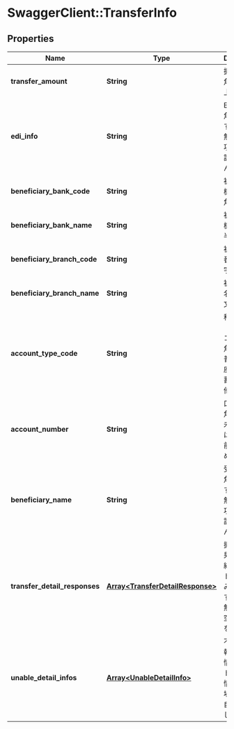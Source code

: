 # SwaggerClient::TransferInfo

## Properties
Name | Type | Description | Notes
------------ | ------------- | ------------- | -------------
**transfer_amount** | **String** | 振込金額 半角数字 1以上,整数のみ  | [optional] 
**edi_info** | **String** | EDI情報 半角文字 該当する情報が無い場合は項目自体を設定しません  | [optional] 
**beneficiary_bank_code** | **String** | 被仕向金融機関番号 半角数字  | [optional] 
**beneficiary_bank_name** | **String** | 被仕向金融機関名カナ 半角文字  | [optional] 
**beneficiary_branch_code** | **String** | 被仕向支店番号 半角数字  | [optional] 
**beneficiary_branch_name** | **String** | 被仕向支店名カナ 半角文字  | [optional] 
**account_type_code** | **String** | 科目コード（預金種別コード） 半角数字 1：普通、2：当座、4：貯蓄、9：その他  | [optional] 
**account_number** | **String** | 口座番号 半角数字 7桁未満の番号は右詰で、前ゼロで埋めること  | [optional] 
**beneficiary_name** | **String** | 受取人名 半角文字 該当する情報が無い場合は項目自体を設定しません  | [optional] 
**transfer_detail_responses** | [**Array&lt;TransferDetailResponse&gt;**](TransferDetailResponse.md) | 振込明細結果 振込明細結果のリスト 正常時のみ応答 該当する情報が無い場合は空のリストを返却  | [optional] 
**unable_detail_infos** | [**Array&lt;UnableDetailInfo&gt;**](UnableDetailInfo.md) | 不能明細情報 不能明細情報のリスト 該当する情報が無い場合は項目自体を設定しません  | [optional] 


